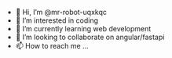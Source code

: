 - 👋 Hi, I’m @mr-robot-uqxkqc
- 👀 I’m interested in coding
- 🌱 I’m currently learning web development
- 💞️ I’m looking to collaborate on angular/fastapi
- 📫 How to reach me ...

<!---
mr-robot-uqxkqc/mr-robot-uqxkqc is a ✨ special ✨ repository because its `README.md` (this file) appears on your GitHub profile.
You can click the Preview link to take a look at your changes.
--->
